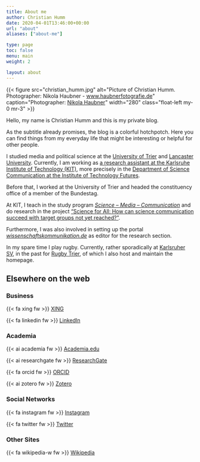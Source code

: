 ```yaml
---
title: About me
author: Christian Humm
date: 2020-04-01T13:46:00+00:00
url: "about"
aliases: ["about-me"]

type: page
toc: false
menu: main
weight: 2

layout: about
---
```


{{< figure src="christian_humm.jpg" alt="Picture of Christian Humm. Photographer: Nikola Haubner - www.haubnerfotografie.de" caption="Photographer: [Nikola Haubner](https://www.haubnerfotografie.de/)" width="280" class="float-left my-0 mr-3" >}}

Hello, my name is Christian Humm and this is my private blog.

As the subtitle already promises, the blog is a colorful hotchpotch. Here you can find things from my everyday life that might be interesting or helpful for other people.

I studied media and political science at the [University of Trier][1] and [Lancaster University][2]. Currently, I am working as [a research assistant at the Karlsruhe Institute of Technology (KIT)][3], more precisely in the [Department of Science Communication at the Institute of Technology Futures][4].

Before that, I worked at the University of Trier and headed the constituency office of a member of the Bundestag.

At KIT, I teach in the study program _[Science – Media – Communication][5]_ and do research in the project [&#8220;Science for All: How can science communication succeed with target groups not yet reached?&#8221;][6].

Furthermore, I was also involved in setting up the portal _[wissenschaftskommunikation.de][7]_ as editor for the research section.

In my spare time I play rugby. Currently, rather sporadically at [Karlsruher SV][8], in the past for [Rugby Trier][9], of which I also host and maintain the homepage.

## Elsewhere on the web

### Business

{{< fa xing fw >}} [XING](https://www.xing.com/profile/Christian_Humm4/)

{{< fa linkedin fw >}} [LinkedIn](https://www.linkedin.com/in/christian-humm/)

### Academia

{{< ai academia fw >}} [Academia.edu](https://www.researchgate.net/profile/Christian_Humm)

{{< ai researchgate fw >}} [ResearchGate](https://www.researchgate.net/profile/Christian_Humm)

{{< fa orcid fw >}} [ORCID](https://orcid.org/0000-0001-8789-530X)

{{< ai zotero fw >}} [Zotero](https://www.zotero.org/cmlnet)

### Social Networks

{{< fa instagram fw >}} [Instagram](https://www.instagram.com/cml_0815/)

{{< fa twitter fw >}} [Twitter](https://twitter.com/cml_net)

### Other Sites

{{< fa wikipedia-w fw >}} [Wikipedia](https://de.wikipedia.org/wiki/Benutzer:CML0815)

[1]: https://www.uni-trier.de/ "University Trier"
[2]: https://www.lancaster.ac.uk/ "Lancaster University"
[3]: https://wmk.itz.kit.edu/1320_1856.php "Employee page"
[4]: https://wmk.itz.kit.edu/ "Department of Science Communication"
[5]: https://wmk.itz.kit.edu/2118.php
[6]: https://wmk.itz.kit.edu/2943.php
[7]: https://www.wissenschaftskommunikation.de/
[8]: https://karlsruher-sv.de/category/verein/rugby/
[9]: https://www.rugby-trier.de/
